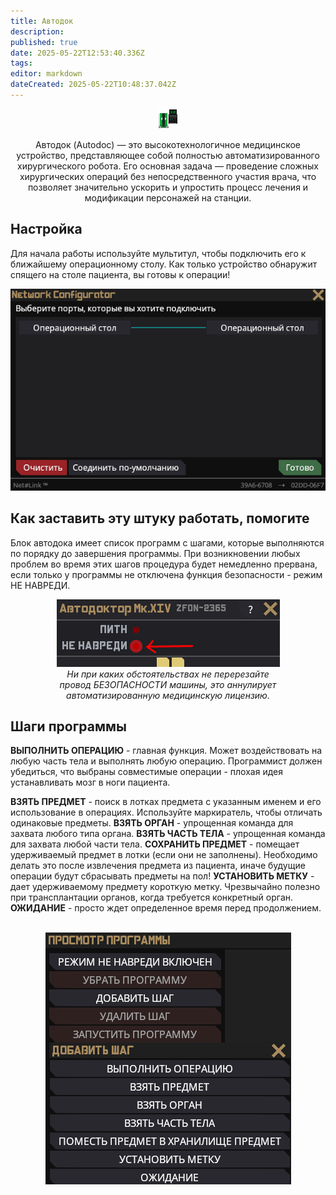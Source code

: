 ```yaml
---
title: Автодок
description: 
published: true
date: 2025-05-22T12:53:40.336Z
tags: 
editor: markdown
dateCreated: 2025-05-22T10:48:37.042Z
---
```


<center>
  <div class="info-item-container">
    <img src="/guides/idle.png" class="autodoc-img">
    <p>Автодок (Autodoc) — это высокотехнологичное медицинское устройство, представляющее собой полностью автоматизированного хирургического робота. Его основная задача — проведение сложных хирургических операций без непосредственного участия врача, что позволяет значительно ускорить и упростить процесс лечения и модификации персонажей на станции.</p>
  </div>
</center>

## Настройка

Для начала работы используйте мультитул, чтобы подключить его к ближайшему операционному столу. Как только устройство обнаружит спящего на столе пациента, вы готовы к операции!
<br>
<center>
<img src="/guides/medicine/autodoc/doc+mul.png">
</center>

## Как заставить эту штуку работать, помогите

Блок автодока имеет список программ с шагами, которые выполняются по порядку до завершения программы.
При возникновении любых проблем во время этих шагов процедура будет немедленно прервана, если только у программы не отключена функция безопасности - режим НЕ НАВРЕДИ.
<p>
<center>
<img src="/guides/medicine/autodoc/dontharm.png"><br>
<i>Ни при каких обстоятельствах не перерезайте<br> провод БЕЗОПАСНОСТИ машины, это аннулирует<br> автоматизированную медицинскую лицензию.</i>
</center>

## Шаги программы

**ВЫПОЛНИТЬ ОПЕРАЦИЮ** - главная функция. Может воздействовать на любую часть тела и выполнять любую операцию. Программист должен убедиться, что выбраны совместимые операции - плохая идея устанавливать мозг в ноги пациента.

**ВЗЯТЬ ПРЕДМЕТ** - поиск в лотках предмета с указанным именем и его использование в операциях. Используйте маркиратель, чтобы отличать одинаковые предметы.
**ВЗЯТЬ ОРГАН** - упрощенная команда для захвата любого типа органа.
**ВЗЯТЬ ЧАСТЬ ТЕЛА** - упрощенная команда для захвата любой части тела.
**СОХРАНИТЬ ПРЕДМЕТ** - помещает удерживаемый предмет в лотки (если они не заполнены). Необходимо делать это после извлечения предмета из пациента, иначе будущие операции будут сбрасывать предметы на пол!
**УСТАНОВИТЬ МЕТКУ** - дает удерживаемому предмету короткую метку. Чрезвычайно полезно при трансплантации органов, когда требуется конкретный орган.
**ОЖИДАНИЕ** - просто ждет определенное время перед продолжением.

<br>
<center>
<img src="/guides/medicine/autodoc/screenshot_1.png"><br>
</center>
